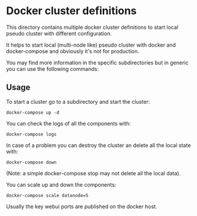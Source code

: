 <!---
  Licensed under the Apache License, Version 2.0 (the "License");
  you may not use this file except in compliance with the License.
  You may obtain a copy of the License at

   http://www.apache.org/licenses/LICENSE-2.0

  Unless required by applicable law or agreed to in writing, software
  distributed under the License is distributed on an "AS IS" BASIS,
  WITHOUT WARRANTIES OR CONDITIONS OF ANY KIND, either express or implied.
  See the License for the specific language governing permissions and
  limitations under the License. See accompanying LICENSE file.
-->

# Docker cluster definitions

This directory contains multiple docker cluster definitions to start local pseudo cluster with different configuration.

It helps to start local (multi-node like) pseudo cluster with docker and docker-compose and obviously it's not for production.

You may find more information in the specific subdirectories but in generic you can use the following commands:

## Usage

To start a cluster go to a subdirectory and start the cluster:

```
docker-compose up -d
```

You can check the logs of all the components with:

```
docker-compose logs
```

In case of a problem you can destroy the cluster an delete all the local state with:

```
docker-compose down
```

(Note: a simple docker-compose stop may not delete all the local data).

You can scale up and down the components:

```
docker-compose scale datanode=5
```

Usually the key webui ports are published on the docker host.
